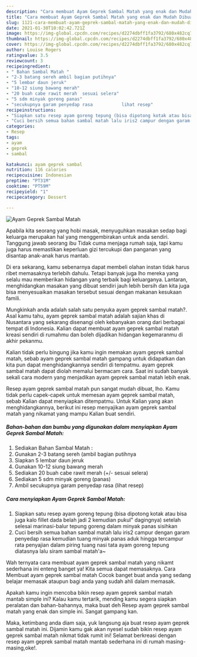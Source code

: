 ```yaml
---
description: "Cara membuat Ayam Geprek Sambal Matah yang enak dan Mudah Dibuat"
title: "Cara membuat Ayam Geprek Sambal Matah yang enak dan Mudah Dibuat"
slug: 1121-cara-membuat-ayam-geprek-sambal-matah-yang-enak-dan-mudah-dibuat
date: 2021-01-30T10:02:42.721Z
image: https://img-global.cpcdn.com/recipes/d2274dbff1fa3792/680x482cq70/ayam-geprek-sambal-matah-foto-resep-utama.jpg
thumbnail: https://img-global.cpcdn.com/recipes/d2274dbff1fa3792/680x482cq70/ayam-geprek-sambal-matah-foto-resep-utama.jpg
cover: https://img-global.cpcdn.com/recipes/d2274dbff1fa3792/680x482cq70/ayam-geprek-sambal-matah-foto-resep-utama.jpg
author: Louise Rogers
ratingvalue: 3.5
reviewcount: 3
recipeingredient:
- " Bahan Sambal Matah "
- "2-3 batang sereh ambil bagian putihnya"
- "5 lembar daun jeruk"
- "10-12 siung bawang merah"
- "20 buah cabe rawit merah  sesuai selera"
- "5 sdm minyak goreng panas"
- "secukupnya garam penyedap rasa           lihat resep"
recipeinstructions:
- "Siapkan satu resep ayam goreng tepung (bisa dipotong kotak atau bisa juga kalo fillet dada belah jadi 2 kemudian pukul&#34; dagingnya) setelah selesai marinasi-balur tepung goreng dalam minyak panas sisihkan"
- "Cuci bersih semua bahan sambal matah lalu iris2 campur dengan garam penyedap rasa kemudian tuang minyak panas aduk hingga tercampur rata penyajian dalam piring tuang nasi tata ayam goreng tepung diatasnya lalu siram sambal matah&#39;a~"
categories:
- Resep
tags:
- ayam
- geprek
- sambal

katakunci: ayam geprek sambal 
nutrition: 116 calories
recipecuisine: Indonesian
preptime: "PT31M"
cooktime: "PT59M"
recipeyield: "1"
recipecategory: Dessert

---
```



![Ayam Geprek Sambal Matah](https://img-global.cpcdn.com/recipes/d2274dbff1fa3792/680x482cq70/ayam-geprek-sambal-matah-foto-resep-utama.jpg)

Apabila kita seorang yang hobi masak, menyuguhkan masakan sedap bagi keluarga merupakan hal yang menggembirakan untuk anda sendiri. Tanggung jawab seorang ibu Tidak cuma menjaga rumah saja, tapi kamu juga harus memastikan keperluan gizi tercukupi dan panganan yang disantap anak-anak harus mantab.

Di era  sekarang, kamu sebenarnya dapat membeli olahan instan tidak harus ribet memasaknya terlebih dahulu. Tetapi banyak juga lho mereka yang selalu mau memberikan hidangan yang terbaik bagi keluarganya. Lantaran, menghidangkan masakan yang dibuat sendiri jauh lebih bersih dan kita juga bisa menyesuaikan masakan tersebut sesuai dengan makanan kesukaan famili. 



Mungkinkah anda adalah salah satu penyuka ayam geprek sambal matah?. Asal kamu tahu, ayam geprek sambal matah adalah sajian khas di Nusantara yang sekarang disenangi oleh kebanyakan orang dari berbagai tempat di Indonesia. Kalian dapat membuat ayam geprek sambal matah kreasi sendiri di rumahmu dan boleh dijadikan hidangan kegemaranmu di akhir pekanmu.

Kalian tidak perlu bingung jika kamu ingin memakan ayam geprek sambal matah, sebab ayam geprek sambal matah gampang untuk didapatkan dan kita pun dapat menghidangkannya sendiri di tempatmu. ayam geprek sambal matah dapat diolah memalui bermacam cara. Saat ini sudah banyak sekali cara modern yang menjadikan ayam geprek sambal matah lebih enak.

Resep ayam geprek sambal matah pun sangat mudah dibuat, lho. Kamu tidak perlu capek-capek untuk memesan ayam geprek sambal matah, sebab Kalian dapat menyiapkan ditempatmu. Untuk Kalian yang akan menghidangkannya, berikut ini resep menyajikan ayam geprek sambal matah yang nikamat yang mampu Kalian buat sendiri.

<!--inarticleads1-->

##### Bahan-bahan dan bumbu yang digunakan dalam menyiapkan Ayam Geprek Sambal Matah:

1. Sediakan  Bahan Sambal Matah :
1. Gunakan 2-3 batang sereh (ambil bagian putihnya
1. Siapkan 5 lembar daun jeruk
1. Gunakan 10-12 siung bawang merah
1. Sediakan 20 buah cabe rawit merah (+/- sesuai selera)
1. Sediakan 5 sdm minyak goreng (panas)
1. Ambil secukupnya garam penyedap rasa           (lihat resep)




<!--inarticleads2-->

##### Cara menyiapkan Ayam Geprek Sambal Matah:

1. Siapkan satu resep ayam goreng tepung (bisa dipotong kotak atau bisa juga kalo fillet dada belah jadi 2 kemudian pukul&#34; dagingnya) setelah selesai marinasi-balur tepung goreng dalam minyak panas sisihkan
1. Cuci bersih semua bahan sambal matah lalu iris2 campur dengan garam penyedap rasa kemudian tuang minyak panas aduk hingga tercampur rata penyajian dalam piring tuang nasi tata ayam goreng tepung diatasnya lalu siram sambal matah&#39;a~




Wah ternyata cara membuat ayam geprek sambal matah yang nikamt sederhana ini enteng banget ya! Kita semua dapat memasaknya. Cara Membuat ayam geprek sambal matah Cocok banget buat anda yang sedang belajar memasak ataupun bagi anda yang sudah ahli dalam memasak.

Apakah kamu ingin mencoba bikin resep ayam geprek sambal matah mantab simple ini? Kalau kamu tertarik, mending kamu segera siapkan peralatan dan bahan-bahannya, maka buat deh Resep ayam geprek sambal matah yang enak dan simple ini. Sangat gampang kan. 

Maka, ketimbang anda diam saja, yuk langsung aja buat resep ayam geprek sambal matah ini. Dijamin kamu gak akan nyesel sudah bikin resep ayam geprek sambal matah nikmat tidak rumit ini! Selamat berkreasi dengan resep ayam geprek sambal matah mantab sederhana ini di rumah masing-masing,oke!.

